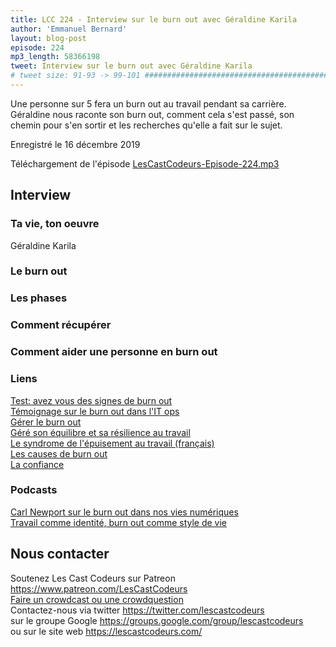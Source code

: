 ```yaml
---
title: LCC 224 - Interview sur le burn out avec Géraldine Karila
author: 'Emmanuel Bernard'
layout: blog-post
episode: 224
mp3_length: 58366198
tweet: Interview sur le burn out avec Géraldine Karila
# tweet size: 91-93 -> 99-101 #######################################################################
---
```

Une personne sur 5 fera un burn out au travail pendant sa carrière.
Géraldine nous raconte son burn out, comment cela s'est passé, son chemin pour s'en sortir et les recherches qu'elle a fait sur le sujet.

Enregistré le 16 décembre 2019

Téléchargement de l'épisode [LesCastCodeurs-Episode-224.mp3](https://traffic.libsyn.com/lescastcodeurs/LesCastCodeurs-Episode-224.mp3)

## Interview

### Ta vie, ton oeuvre

Géraldine Karila

### Le burn out

### Les phases

### Comment récupérer

### Comment aider une personne en burn out

### Liens


[Test: avez vous des signes de burn out](https://controverses.github.io/burn-out/Maslach%20Burnout%20Inventory.pdf)  
[Témoignage sur le burn out dans l'IT ops](https://www.usenix.org/conference/lisa14/conference-program/presentation/lehtonen)  
[Gérer le burn out](https://www.irishlifehealth.ie/blog/manage-workplace-burnout)  
[Géré son équilibre et sa résilience au travail](https://www.irishlifehealth.ie/blog/resilience-in-the-workplace)  
[Le syndrome de l'épuisement au travail (français)](https://travail-emploi.gouv.fr/IMG/pdf/Exe_Burnout_21-05-2015_version_internet.pdf)  
[Les causes de burn out](https://www.gallup.com/workplace/237059/employee-burnout-part-main-causes.aspx)  
[La confiance](https://hbr.org/2019/02/the-3-elements-of-trust?referral=03758&cm_vc=rr_item_page.top_right)  

### Podcasts

[Carl Newport sur le burn out dans nos vies numériques](https://podcasts.apple.com/fr/podcast/the-ezra-klein-show/id1081584611?l=en&i=1000427617454)  
[Travail comme identité, burn out comme style de vie](https://podcasts.apple.com/fr/podcast/the-ezra-klein-show/id1081584611?l=en&i=1000436045971)  

## Nous contacter

Soutenez Les Cast Codeurs sur Patreon <https://www.patreon.com/LesCastCodeurs>  
[Faire un crowdcast ou une crowdquestion](https://lescastcodeurs.com/crowdcasting/)  
Contactez-nous via twitter <https://twitter.com/lescastcodeurs>  
sur le groupe Google <https://groups.google.com/group/lescastcodeurs>  
ou sur le site web <https://lescastcodeurs.com/>
